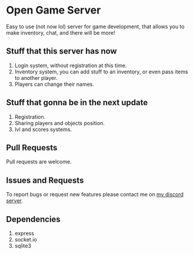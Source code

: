 Open Game Server
=========

Easy to use (not now lol) server for game development, that allows you to make inventory, chat, and there will be more!

Stuff that this server has now
---

1. Login system, without registration at this time.
2. Inventory system, you can add stuff to an inventory, or even pass items to another player.
3. Players can change their names.

Stuff that gonna be in the next update
---

1. Registration.
2. Sharing players and objects position.
3. lvl and scores systems.

Pull Requests
---

Pull requests are welcome. 


Issues and Requests
---

To report bugs or request new features please contact me on [my discord server](https://discord.gg/FKJJqqNUBh).

Dependencies
---

1. express
2. socket.io
3. sqlite3
